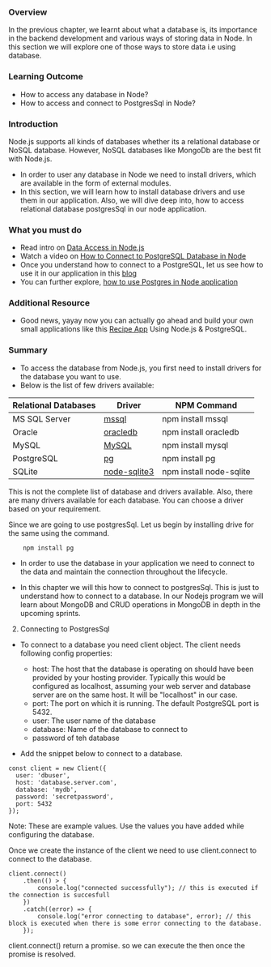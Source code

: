 ### Overview
In the previous chapter, we learnt about what a database is, its importance in the backend development and various ways of storing data in Node. In this section we will explore one of those ways to store data i.e using database. 

### Learning Outcome
- How to access any database in Node?
- How to access and connect to PostgresSql in Node?

### Introduction
Node.js supports all kinds of databases whether its a relational database or NoSQL database. However, NoSQL databases like MongoDb are the best fit with Node.js. 
- In order to user any database in Node we need to install drivers, which are available in the form of external modules.
- In this section, we will learn how to install database drivers and use them in our application. Also, we will dive deep into, how to access relational database postgresSql in our node application.

### What you must do
- Read intro on [Data Access in Node.js](https://www.tutorialsteacher.com/nodejs/data-access-in-nodejs)
- Watch a video on [How to Connect to PostgreSQL Database in Node](https://www.youtube.com/watch?v=s_PlIZs8CPE)
- Once you understand how to connect to a PostgreSQL, let us see how to use it in our application in this [blog](https://blog.logrocket.com/setting-up-a-restful-api-with-node-js-and-postgresql-d96d6fc892d8/) 
- You can further explore, [how to use Postgres in Node application](https://blog.risingstack.com/node-js-database-tutorial/#nodejsandpostgresql)

### Additional Resource 
- Good news, yayay now you can actually go ahead and build your own small applications like this [Recipe App](https://www.youtube.com/watch?v=AFiqctkoVJ4&list=PLillGF-RfqbaEmlPcX5e_ejaK7Y5MydkW) Using Node.js & PostgreSQL. 

### Summary
- To access the database from Node.js, you first need to install drivers for the database you want to use.
- Below is the list of few drivers available:

| Relational Databases | Driver | NPM Command |
| --- | --- | --- |
| MS SQL Server	| [mssql](https://www.npmjs.com/package/mssql) | npm install mssql |
| Oracle	| [oracledb](https://www.npmjs.com/package/oracledb)	| npm install oracledb |
| MySQL	| [MySQL](https://www.npmjs.com/package/mysql)	| npm install mysql |
| PostgreSQL | [pg](https://www.npmjs.com/package/pg) | npm install pg |
| SQLite | [node-sqlite3](https://github.com/mapbox/node-sqlite3)	| npm install node-sqlite |

This is not the complete list of database and drivers available. Also, there are many drivers available for each database. You can choose a driver based on your requirement.

Since we are going to use postgresSql. Let us begin by installing drive for the same using the command.
```
    npm install pg
```

- In order to use the database in your application we need to connect to the data and maintain the connection throughout the lifecycle.

- In this chapter we will this how to connect to postgresSql. This is just to understand how to connect to a database. In our Nodejs program we will learn about MongoDB and CRUD operations in MongoDB in depth in the upcoming sprints.

2. Connecting to PostgresSql
- To connect to a database you need client object. The client needs following config properties: 
    - host: The host that the database is operating on should have been provided by your hosting provider.  Typically this would be configured as localhost, assuming your web server and database server are on the same host. It will be "localhost" in our case.
    - port: The port on which it is running. The default PostgreSQL port is 5432.
    - user: The user name of the database
    - database: Name of the database to connect to
    - password of teh database

- Add the snippet below to connect to a database. 
```
const client = new Client({
  user: 'dbuser',
  host: 'database.server.com',
  database: 'mydb',
  password: 'secretpassword',
  port: 5432 
});
```
Note: These are example values. Use the values you have added while configuring the database.

Once we create the instance of the client we need to use client.connect to connect to the database. 

```
client.connect()
    .then(() > {
        console.log("connected successfully"); // this is executed if the connection is succesfull
    })
    .catch((error) => {
        console.log("error connecting to database", error); // this block is executed when there is some error connecting to the database.
    });
```
client.connect() return a promise. so we can execute the then once the promise is resolved.




